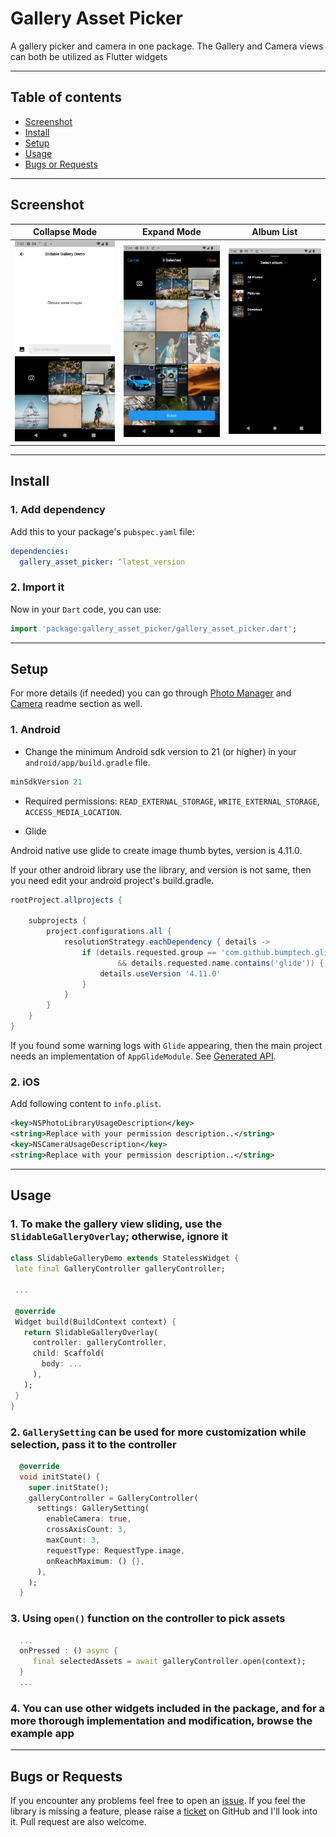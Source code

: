 # Gallery Asset Picker

A gallery picker and camera in one package. The Gallery and Camera views can both be utilized as Flutter widgets

---

## Table of contents

- [Screenshot](#screenshot)
- [Install](#install)
- [Setup](#setup)
- [Usage](#usage)
- [Bugs or Requests](#bugs-or-requests)

---

## Screenshot

Collapse Mode                                      |Expand Mode                                        | Album List
:-------------------------------------------------:|:-------------------------------------------------:|:-------------------------------------------------:
![image1](screenshots/Screenshot_1687092172.png)  |  ![image2](screenshots/Screenshot_1687092370.png) |  ![image3](screenshots/Screenshot_1687092410.png)

---

## Install

### 1. Add dependency

Add this to your package's `pubspec.yaml` file:

```yaml
dependencies:
  gallery_asset_picker: ^latest_version
```

### 2. Import it

Now in your `Dart` code, you can use:

```dart
import 'package:gallery_asset_picker/gallery_asset_picker.dart';
```

---

## Setup

For more details (if needed) you can go through <a href="https://pub.dev/packages/photo_manager">Photo Manager</a> and <a href="https://pub.dev/packages/camera">Camera</a> readme section as well.

### 1. Android

- Change the minimum Android sdk version to 21 (or higher) in your `android/app/build.gradle` file.

```gradle
minSdkVersion 21
```

- Required permissions: `READ_EXTERNAL_STORAGE`, `WRITE_EXTERNAL_STORAGE`, `ACCESS_MEDIA_LOCATION`.

- Glide

Android native use glide to create image thumb bytes, version is 4.11.0.

If your other android library use the library, and version is not same, then you need edit your android project's build.gradle.

```gradle
rootProject.allprojects {

    subprojects {
        project.configurations.all {
            resolutionStrategy.eachDependency { details ->
                if (details.requested.group == 'com.github.bumptech.glide'
                        && details.requested.name.contains('glide')) {
                    details.useVersion '4.11.0'
                }
            }
        }
    }
}
```

If you found some warning logs with `Glide` appearing,
then the main project needs an implementation of `AppGlideModule`.
See [Generated API](https://sjudd.github.io/glide/doc/generatedapi.html).

### 2. iOS

Add following content to `info.plist`.

```xml
<key>NSPhotoLibraryUsageDescription</key>
<string>Replace with your permission description..</string>
<key>NSCameraUsageDescription</key>
<string>Replace with your permission description..</string>
```

---

## Usage

### 1. To make the gallery view sliding, use the `SlidableGalleryOverlay`; otherwise, ignore it

 ```dart
class SlidableGalleryDemo extends StatelessWidget {
  late final GalleryController galleryController;
  
  ...

  @override
  Widget build(BuildContext context) {
    return SlidableGalleryOverlay(
      controller: galleryController,
      child: Scaffold(
        body: ...
      ),
    );
  }
}
```

### 2. `GallerySetting` can be used for more customization while selection, pass it to the controller

```dart
  @override
  void initState() {
    super.initState();
    galleryController = GalleryController(
      settings: GallerySetting(
        enableCamera: true,
        crossAxisCount: 3,
        maxCount: 3,
        requestType: RequestType.image,
        onReachMaximum: () {},
      ),
    );
  }
```

### 3. Using `open()` function on the controller to pick assets

```dart
  ...
  onPressed : () async {
     final selectedAssets = await galleryController.open(context);
  }
  ...
```

### 4. You can use other widgets included in the package, and for a more thorough implementation and modification, browse the example app

---

## Bugs or Requests

If you encounter any problems feel free to open an [issue](https://github.com/haonguyenuet/gallery_asset_picker/issues/new?template=bug_report.md). If you feel the library is missing a feature, please raise a [ticket](https://github.com/haonguyenuet/gallery_asset_picker/issues/new?template=feature_request.md) on GitHub and I'll look into it. Pull request are also welcome.
